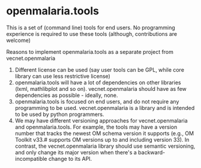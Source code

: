 # openmalaria.tools
This is a set of (command line) tools for end users. No programming experience is required to use these tools (although, contributions are welcome)

Reasons to implement openmalaria.tools as a separate project from vecnet.openmalaria

1. Different license can be used (say user tools can be GPL, while core library can use less restrictive license)
2. openmalaria.tools will have a lot of dependencies on other libraries (lxml, mathlibplot and so on).  vecnet.openmalaria should have as few dependencies as possible - ideally, none.
3. openmalaria.tools is focused on end users, and do not require any programming to be used. vecnet.openmalaria is a library and is intended to be used by python programmers.
4. We may have different versioning approaches for vecnet.openmalaria and openmalaria.tools. For example, the tools may have a version number that tracks the newest OM schema version it supports (e.g., OM Toolkit v33.# supports OM versions up to and including version 33).  In contrast, the vecnet.openmalaria library should use semantic versioning, and only change its major version when there's a backward-incompatible change to its API.
